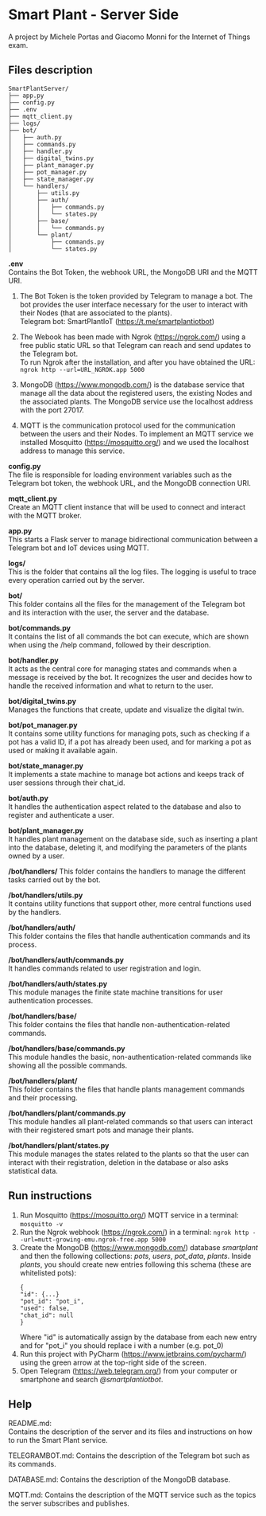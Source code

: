 # Smart Plant - Server Side
A project by Michele Portas and Giacomo Monni for the Internet of Things exam.

## Files description
```plaintext
SmartPlantServer/
├── app.py
├── config.py
├── .env
├── mqtt_client.py
├── logs/
├── bot/
│   ├── auth.py
│   ├── commands.py
│   ├── handler.py
│   ├── digital_twins.py
│   ├── plant_manager.py
│   ├── pot_manager.py
│   ├── state_manager.py
│   └── handlers/
│       ├── utils.py
│       ├── auth/
│       │   ├── commands.py
│       │   └── states.py
│       ├── base/
│       │   └── commands.py
│       └── plant/
│           ├── commands.py
│           └── states.py
```
**.env**  
Contains the Bot Token, the webhook URL, the MongoDB URI and the MQTT URI. 
1) The Bot Token is the token provided by Telegram to manage a bot. The bot provides the user interface
necessary for the user to interact with their Nodes (that are associated to the plants).  
Telegram bot: SmartPlantIoT (https://t.me/smartplantiotbot)

2) The Webook has been made with Ngrok (https://ngrok.com/) using a free public static URL
so that Telegram can reach and send updates to the Telegram bot.  
To run Ngrok after the installation, and after you have obtained the URL:  
```ngrok http --url=URL_NGROK.app 5000```

3) MongoDB (https://www.mongodb.com/) is the database service that manage all the data about the registered users, 
the existing Nodes and the associated plants.
The MongoDB service use the localhost address with the port 27017.

4) MQTT is the communication protocol used for the communication between the users and their Nodes. 
To implement an MQTT service we installed Mosquitto (https://mosquitto.org/) and we used the localhost address to manage this service.

**config.py**  
The file is responsible for loading environment variables such as the Telegram bot token,
the webhook URL, and the MongoDB connection URI.

**mqtt_client.py**  
Create an MQTT client instance that will be used to connect and interact with the MQTT broker.

**app.py**  
This starts a Flask server to manage bidirectional communication between a Telegram bot and IoT devices using MQTT.

**logs/**  
This is the folder that contains all the log files. The logging is useful to trace every operation carried out by 
the server.

**bot/**  
This folder contains all the files for the management of the Telegram bot and its interaction with the user, 
the server and the database.

**bot/commands.py**  
It contains the list of all commands the bot can execute, which are shown when using the /help command, 
followed by their description.

**bot/handler.py**  
It acts as the central core for managing states and commands when a message is received by the bot.
It recognizes the user and decides how to handle the received information and what to return to the user.

**bot/digital_twins.py**  
Manages the functions that create, update and visualize the digital twin.

**bot/pot_manager.py**  
It contains some utility functions for managing pots, such as checking if a pot has a valid ID,
if a pot has already been used, and for marking a pot as used or making it available again.

**bot/state_manager.py**  
It implements a state machine to manage bot actions and keeps track of user sessions 
through their chat_id.

**bot/auth.py**  
It handles the authentication aspect related to the database and also to register and authenticate a user.

**bot/plant_manager.py**  
It handles plant management on the database side, such as inserting a plant into the database, deleting it, and modifying the parameters of the plants owned by a user.

**/bot/handlers/**
This folder contains the handlers to manage the different tasks carried out by the bot.

**/bot/handlers/utils.py**  
It contains utility functions that support other, more central functions used by the handlers.

**/bot/handlers/auth/**  
This folder contains the files that handle authentication commands and its process.

**/bot/handlers/auth/commands.py**  
It handles commands related to user registration and login.

**/bot/handlers/auth/states.py**  
This module manages the finite state machine transitions for user authentication processes.

**/bot/handlers/base/**  
This folder contains the files that handle non-authentication-related commands.

**/bot/handlers/base/commands.py**  
This module handles the basic, non-authentication-related commands like showing all the possible commands.

**/bot/handlers/plant/**  
This folder contains the files that handle plants management commands and their processing.

**/bot/handlers/plant/commands.py**  
This module handles all plant-related commands so that users can interact with their registered smart pots and manage their plants.

**/bot/handlers/plant/states.py**  
This module manages the states related to the plants so that the user can interact with their registration, deletion in
the database or also asks statistical data.

## Run instructions
1) Run Mosquitto (https://mosquitto.org/) MQTT service in a terminal:  
```mosquitto -v```
2) Run the Ngrok webhook (https://ngrok.com/) in a terminal:
```ngrok http --url=mutt-growing-emu.ngrok-free.app 5000```
3) Create the MongoDB (https://www.mongodb.com/) database *smartplant* and then the following collections: *pots*, *users*, *pot_data*, *plants*. 
Inside *plants*, you should create new entries following this schema (these are whitelisted pots):
    ```
    {
    "id": {...}
    "pot_id": "pot_i",
    "used": false,
    "chat_id": null
    }
   ```
    Where "id" is automatically assign by the database from each new entry and for "pot_i" you should replace i with a number (e.g. pot_0)
4) Run this project with PyCharm (https://www.jetbrains.com/pycharm/) using the green arrow at the top-right side of the screen.
5) Open Telegram (https://web.telegram.org/) from your computer or smartphone and search *@smartplantiotbot*.

## Help

README.md:  
Contains the description of the server and its files and instructions on how to run the Smart Plant service.

TELEGRAMBOT.md:
Contains the description of the Telegram bot such as its commands.

DATABASE.md:
Contains the description of the MongoDB database.

MQTT.md:
Contains the description of the MQTT service such as the topics the server subscribes and publishes.
